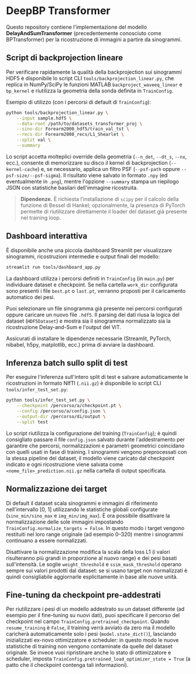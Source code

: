 # DeepBP Transformer

Questo repository contiene l'implementazione del modello **DelayAndSumTransformer** (precedentemente conosciuto come BPTransformer) per la ricostruzione di immagini a partire da sinogrammi.

## Script di backprojection lineare

Per verificare rapidamente la qualità della backprojection sui sinogrammi HDF5 è
disponibile lo script CLI `tools/backprojection_linear.py`, che replica in
NumPy/SciPy le funzioni MATLAB `backproject_waveeq_linear` e `bp_kernel` e
riutilizza la geometria della sonda definita in `TrainConfig`.

Esempio di utilizzo (con i percorsi di default di `TrainConfig`):

```bash
python tools/backprojection_linear.py \
    --input sample.hdf5 \
    --data-root /path/to/datasets_transformer_proj \
    --sino-dir Forearm2000_hdf5/train_val_tst \
    --recs-dir Forearm2000_recs/L1_Shearlet \
    --split val \
    --summary
```

Lo script accetta molteplici override della geometria (`--n_det`, `--dt_s`,
`--nx`, ecc.), consente di memorizzare su disco il kernel di
backprojection (`--kernel-cache`) e, se necessario, applica un filtro PSF
(`--psf-path` oppure `--psf-size/--psf-sigma`). Il risultato viene salvato in
formato `.npy` (ed eventualmente in `.png`), mentre l'opzione `--summary`
stampa un riepilogo JSON con statistiche basilari dell'immagine ricostruita.

> **Dipendenze.** È richiesta l'installazione di `scipy` per il calcolo della
> funzione di Bessel di Hankel; opzionalmente, la presenza di PyTorch permette
> di riutilizzare direttamente il loader del dataset già presente nel training
> loop.

## Dashboard interattiva

È disponibile anche una piccola dashboard Streamlit per visualizzare sinogrammi, ricostruzioni intermedie e output finali del modello:

```bash
streamlit run tools/dashboard_app.py
```

La dashboard utilizza i percorsi definiti in `TrainConfig` (in `main.py`) per individuare dataset e checkpoint. Se nella cartella `work_dir` configurata sono presenti i file `best.pt` o `last.pt`, verranno proposti per il caricamento automatico dei pesi.

Puoi selezionare un file sinogramma già presente nei percorsi configurati oppure caricare un nuovo file `.hdf5`. Il parsing dei dati riusa la logica del dataset (`HDF5Dataset`) e mostra sia il sinogramma normalizzato sia la ricostruzione Delay-and-Sum e l'output del ViT.

Assicurati di installare le dipendenze necessarie (Streamlit, PyTorch, nibabel, h5py, matplotlib, ecc.) prima di avviare la dashboard.

## Inferenza batch sullo split di test

Per eseguire l'inferenza sull'intero split di test e salvare automaticamente
le ricostruzioni in formato NIfTI (`.nii.gz`) è disponibile lo script CLI
`tools/infer_test_set.py`:

```bash
python tools/infer_test_set.py \
    --checkpoint /percorso/a/checkpoint.pt \
    --config /percorso/a/config.json \
    --output-dir /percorso/di/output \
    --split test
```

Lo script riutilizza la configurazione del training (`TrainConfig`); è quindi
consigliato passare il file `config.json` salvato durante l'addestramento per
garantire che percorsi, normalizzazioni e parametri geometrici coincidano con
quelli usati in fase di training. I sinogrammi vengono preprocessati con la
stessa pipeline del dataset, il modello viene caricato dal checkpoint indicato
e ogni ricostruzione viene salvata come `<nome_file>_prediction.nii.gz` nella
cartella di output specificata.

## Normalizzazione dei target

Di default il dataset scala sinogrammi e immagini di riferimento nell'intervallo
[0, 1] utilizzando le statistiche globali configurate (`sino_min/sino_max` e
`img_min/img_max`). È ora possibile disattivare la normalizzazione delle sole
immagini impostando `TrainConfig.normalize_targets = False`. In questo modo i
target vengono restituiti nel loro range originale (ad esempio 0–320) mentre i
sinogrammi continuano a essere normalizzati.

Disattivare la normalizzazione modifica la scala della loss L1 (i valori
risulteranno più grandi in proporzione al nuovo range) e dei pesi basati
sull'intensità. Le soglie `weight_threshold` e `ssim_mask_threshold` operano
sempre sui valori prodotti dal dataset: se si usano target non normalizzati è
quindi consigliabile aggiornarle esplicitamente in base alle nuove unità.

## Fine-tuning da checkpoint pre-addestrati

Per riutilizzare i pesi di un modello addestrato su un dataset differente (ad
esempio per il fine-tuning su nuovi dati), puoi specificare il percorso del
checkpoint nel campo `TrainConfig.pretrained_checkpoint`. Quando
`resume_training` è `False`, il training verrà avviato da zero ma il modello
caricherà automaticamente solo i pesi (`model.state_dict()`), lasciando
inizializzati ex-novo ottimizzatore e scheduler: in questo modo le nuove
statistiche di training non vengono contaminate da quelle del dataset
originale. Se invece vuoi ripristinare anche lo stato di ottimizzatore e
scheduler, imposta `TrainConfig.pretrained_load_optimizer_state = True` (a
patto che il checkpoint contenga tali informazioni).

